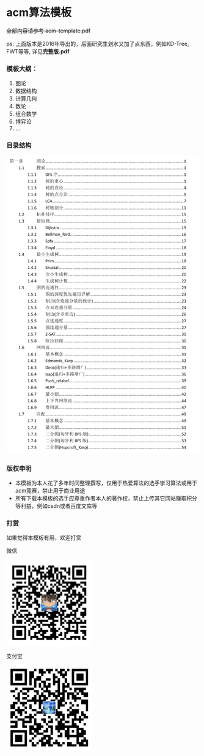 # acm算法模板
~~全部内容请参考 acm-template.pdf~~

ps: 上面版本是2016年导出的，后面研究生划水又加了点东西，例如KD-Tree, FWT等等, 详见**完整版.pdf**

### 模板大纲：
1. 图论
2. 数据结构
3. 计算几何
4. 数论
5. 组合数学
6. 博弈论
7. ...

### 目录结构
![content](content.png)

### 版权申明
* 本模板为本人花了多年时间整理撰写，仅用于热爱算法的选手学习算法或用于acm竞赛，禁止用于商业用途
* 所有下载本模板的选手应尊重作者本人的著作权，禁止上传其它网站赚取积分等利益，例如csdn或者百度文库等

### 打赏

如果觉得本模板有用，欢迎打赏

微信

<img src="https://github.com/gauss-clb/gauss-clb.github.io/blob/master/pay/weixin.png" alt="微信" width="224" height="224" />

支付宝

<img src="https://github.com/gauss-clb/gauss-clb.github.io/blob/master/pay/alipay.png" alt="支付宝" width="224" height="224" />

